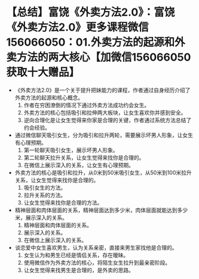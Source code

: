 # 【总结】富饶《外卖方法2.0》：富饶《外卖方法2.0》更多课程微信156066050：01.外卖方法的起源和外卖方法的两大核心【加微信156066050获取十大赠品】

-   《外卖方法2.0》是一个关于提升把妹能力的课程，作者通过自身经历介绍了外卖方法的起源和核心概念。
    1.  作者在穷困潦倒的情况下通过外卖方法成功约会女生。
    2.  外卖方法的核心包括吸引和拉伸两大板块，让女生喜欢你并感到安全。
    3.  逆向合理化是让女生觉得来你家是合理的关键，作者通过系统方法总结了约会经验。
-   通过微信聊天吸引女生，分为吸引和拉升两轮，需要展示坏男人形象，让女生有心理预期。
    1.  第一轮聊天吸引女生，展示坏男人形象。
    2.  第二轮聊天拉升关系，让女生觉得来找你是合理的。
    3.  在微信上展示深入的关系，让女生有心理预期。
-   外卖方法的核心是吸引和拉升，从0米到50米吸引女生，从50米到100米拉升关系，让女生觉得来找你是合理的。
    1.  吸引女生的方法。
    2.  拉升关系的方法。
    3.  让女生觉得来找你是合理的方法。
-   精神层面和肉体层面的关系，精神层面达到多少米，肉体层面就能达到多少米，展示深入的关系。
    1.  精神层面和肉体层面的关系。
    2.  展示深入的关系。
    3.  在微信上展示深入的关系。
-   谈恋爱中女生喜欢男生，认为关系亲密，直接来男生家找他是合理的。
    1.  女生认为和男生已经是情侣关系，存在暧昧。
    2.  使用微信作为外卖方法的核心，将陌生女生拉升到最亲密阶段。
    3.  让女生觉得来找男生是合理的，是外卖的思路。